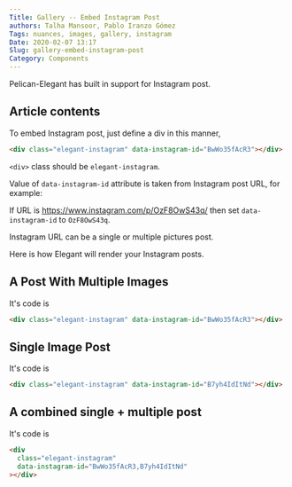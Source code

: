 ```yaml
---
Title: Gallery -- Embed Instagram Post
authors: Talha Mansoor, Pablo Iranzo Gómez
Tags: nuances, images, gallery, instagram
Date: 2020-02-07 13:17
Slug: gallery-embed-instagram-post
Category: Components
---
```


Pelican-Elegant has built in support for Instagram post.

## Article contents

To embed Instagram post, just define a div in this manner,

```html
<div class="elegant-instagram" data-instagram-id="BwWo35fAcR3"></div>
```

`<div>` class should be `elegant-instagram`.

Value of `data-instagram-id` attribute is taken from Instagram post URL, for example:

If URL is <https://www.instagram.com/p/OzF8OwS43q/> then set `data-instagram-id` to `OzF8OwS43q`.

Instagram URL can be a single or multiple pictures post.

Here is how Elegant will render your Instagram posts.

## A Post With Multiple Images

<div class="elegant-instagram" data-instagram-id="BwWo35fAcR3"></div>

It's code is

```html
<div class="elegant-instagram" data-instagram-id="BwWo35fAcR3"></div>
```

## Single Image Post

<div class="elegant-instagram" data-instagram-id="B7yh4IdItNd"></div>

It's code is

```html
<div class="elegant-instagram" data-instagram-id="B7yh4IdItNd"></div>
```

## A combined single + multiple post

<div class="elegant-instagram" data-instagram-id="BwWo35fAcR3,B7yh4IdItNd"></div>

It's code is

```html
<div
  class="elegant-instagram"
  data-instagram-id="BwWo35fAcR3,B7yh4IdItNd"
></div>
```
